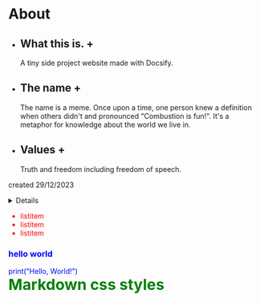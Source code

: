 # About

+ ## What this is. +

  A tiny side project website made with Docsify.

+ ## The name +

  The name is a meme. Once upon a time, one person knew a definition when others didn't and pronounced "Combustion is fun!". It's a metaphor for knowledge about the world we live in.

+ ## Values +

  Truth and freedom including freedom of speech.

created 29/12/2023


<details>
<h3>Self-assessment (Click to expand)</h3>

- Abc
- Abc

</details>

<div style='color: red'>

- listitem
- listitem
- listitem

</div>

<div style='color: blue'> 
  <h3>
    hello world
  </h3>
<div>
<link rel="stylesheet" href="https://pyscript.net/releases/2024.1.1/core.css" />
<script type="module" src="https://pyscript.net/releases/2024.1.1/core.js"></script>
<py-script> print("Hello, World!") </py-script>

<style>
.green {
    color: green;
    font-weight:700;
    font-size: 30px;
}
</style>

<div class="green">
    Markdown css styles
</div>

